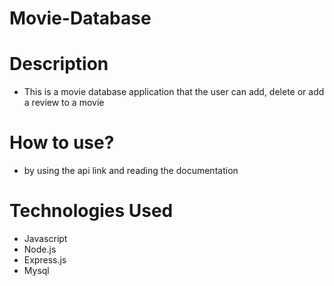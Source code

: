 # Movie-Database

# Description

- This is a movie database application that the user can add, delete or add a review to a movie

# How to use?

- by using the api link and reading the documentation

# Technologies Used

- Javascript
- Node.js
- Express.js
- Mysql

